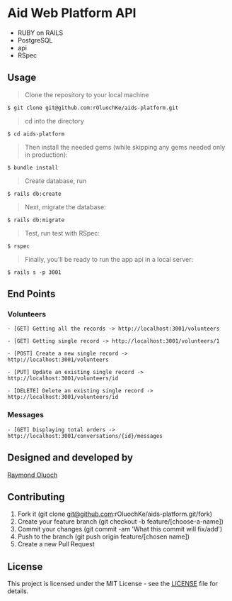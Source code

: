 # Aid Web Platform API

- RUBY on RAILS
- PostgreSQL
- api
- RSpec

## Usage

> Clone the repository to your local machine

```
$ git clone git@github.com:rOluochKe/aids-platform.git
```

> cd into the directory

```
$ cd aids-platform
```

> Then install the needed gems (while skipping any gems needed only in production):

```
$ bundle install
```

> Create database, run 

```
$ rails db:create
```

> Next, migrate the database:

```
$ rails db:migrate
```

> Test, run test with RSpec:

```
$ rspec
```

> Finally, you'll be ready to run the app api in a local server:

```
$ rails s -p 3001
```

## End Points
### Volunteers
```
- [GET] Getting all the records -> http://localhost:3001/volunteers 
```
```
- [GET] Getting single record -> http://localhost:3001/volunteers/1
```
```
- [POST] Create a new single record -> http://localhost:3001/volunteers
```
```
- [PUT] Update an existing single record -> http://localhost:3001/volunteers/id
```
```
- [DELETE] Delete an existing single record -> http://localhost:3001/volunteers/id
```

### Messages
```
- [GET] Displaying total orders -> http://localhost:3001/conversations/{id}/messages
```

## Designed and developed by

[Raymond Oluoch](https://github.com/rOluochKe)

## Contributing

1. Fork it (git clone git@github.com:rOluochKe/aids-platform.git/fork)
2. Create your feature branch (git checkout -b feature/[choose-a-name])
3. Commit your changes (git commit -am 'What this commit will fix/add')
4. Push to the branch (git push origin feature/[chosen name])
5. Create a new Pull Request

## License

This project is licensed under the MIT License - see the [LICENSE](./LICENSE.md) file for details.